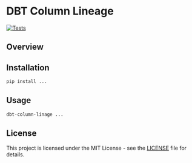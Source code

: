 # DBT Column Lineage

[![Tests](https://github.com/Fszta/dbt-column-lineage/actions/workflows/test.yml/badge.svg)](https://github.com/Fszta/dbt-column-lineage/actions/workflows/test.yml)


## Overview


## Installation

```bash
pip install ...
```

## Usage

```bash
dbt-column-linage ...
```


## License

This project is licensed under the MIT License - see the [LICENSE](LICENSE) file for details.